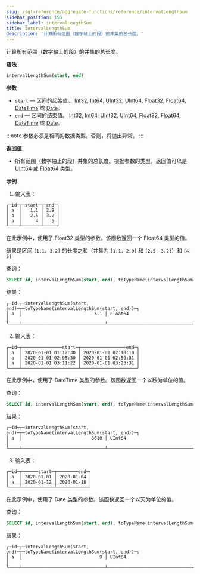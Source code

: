 ```yaml
---
slug: /sql-reference/aggregate-functions/reference/intervalLengthSum
sidebar_position: 155
sidebar_label: intervalLengthSum
title: intervalLengthSum
description: '计算所有范围（数字轴上的段）的并集的总长度。'
---
```


计算所有范围（数字轴上的段）的并集的总长度。

**语法**

``` sql
intervalLengthSum(start, end)
```

**参数**

- `start` — 区间的起始值。 [Int32](/sql-reference/data-types/int-uint#integer-ranges), [Int64](/sql-reference/data-types/int-uint#integer-ranges), [UInt32](/sql-reference/data-types/int-uint#integer-ranges), [UInt64](/sql-reference/data-types/int-uint#integer-ranges), [Float32](/sql-reference/data-types/float), [Float64](/sql-reference/data-types/float), [DateTime](/sql-reference/data-types/datetime) 或 [Date](/sql-reference/data-types/date)。
- `end` — 区间的结束值。 [Int32](/sql-reference/data-types/int-uint#integer-ranges), [Int64](/sql-reference/data-types/int-uint#integer-ranges), [UInt32](/sql-reference/data-types/int-uint#integer-ranges), [UInt64](/sql-reference/data-types/int-uint#integer-ranges), [Float32](/sql-reference/data-types/float), [Float64](/sql-reference/data-types/float), [DateTime](/sql-reference/data-types/datetime) 或 [Date](/sql-reference/data-types/date)。

:::note
参数必须是相同的数据类型。否则，将抛出异常。
:::

**返回值**

- 所有范围（数字轴上的段）并集的总长度。根据参数的类型，返回值可以是 [UInt64](/sql-reference/data-types/int-uint#integer-ranges) 或 [Float64](/sql-reference/data-types/float) 类型。

**示例**

1. 输入表：

``` text
┌─id─┬─start─┬─end─┐
│ a  │   1.1 │ 2.9 │
│ a  │   2.5 │ 3.2 │
│ a  │     4 │   5 │
└────┴───────┴─────┘
```

在此示例中，使用了 Float32 类型的参数。该函数返回一个 Float64 类型的值。

结果是区间 `[1.1, 3.2]` 的长度之和（并集为 `[1.1, 2.9]` 和 `[2.5, 3.2]`）和 `[4, 5]`

查询：

``` sql
SELECT id, intervalLengthSum(start, end), toTypeName(intervalLengthSum(start, end)) FROM fl_interval GROUP BY id ORDER BY id;
```

结果：

``` text
┌─id─┬─intervalLengthSum(start, end)─┬─toTypeName(intervalLengthSum(start, end))─┐
│ a  │                           3.1 │ Float64                                   │
└────┴───────────────────────────────┴───────────────────────────────────────────┘
```

2. 输入表：

``` text
┌─id─┬───────────────start─┬─────────────────end─┐
│ a  │ 2020-01-01 01:12:30 │ 2020-01-01 02:10:10 │
│ a  │ 2020-01-01 02:05:30 │ 2020-01-01 02:50:31 │
│ a  │ 2020-01-01 03:11:22 │ 2020-01-01 03:23:31 │
└────┴─────────────────────┴─────────────────────┘
```

在此示例中，使用了 DateTime 类型的参数。该函数返回一个以秒为单位的值。

查询：

``` sql
SELECT id, intervalLengthSum(start, end), toTypeName(intervalLengthSum(start, end)) FROM dt_interval GROUP BY id ORDER BY id;
```

结果：

``` text
┌─id─┬─intervalLengthSum(start, end)─┬─toTypeName(intervalLengthSum(start, end))─┐
│ a  │                          6610 │ UInt64                                    │
└────┴───────────────────────────────┴───────────────────────────────────────────┘
```

3. 输入表：

``` text
┌─id─┬──────start─┬────────end─┐
│ a  │ 2020-01-01 │ 2020-01-04 │
│ a  │ 2020-01-12 │ 2020-01-18 │
└────┴────────────┴────────────┘
```

在此示例中，使用了 Date 类型的参数。该函数返回一个以天为单位的值。

查询：

``` sql
SELECT id, intervalLengthSum(start, end), toTypeName(intervalLengthSum(start, end)) FROM date_interval GROUP BY id ORDER BY id;
```

结果：

``` text
┌─id─┬─intervalLengthSum(start, end)─┬─toTypeName(intervalLengthSum(start, end))─┐
│ a  │                             9 │ UInt64                                    │
└────┴───────────────────────────────┴───────────────────────────────────────────┘
```
